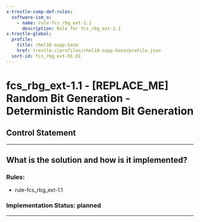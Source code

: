 ```yaml
---
x-trestle-comp-def-rules:
  software-ism_o:
    - name: rule-fcs_rbg_ext-1.1
      description: Rule for fcs_rbg_ext-1.1
x-trestle-global:
  profile:
    title: rhel10-ospp-base
    href: trestle://profiles/rhel10-ospp-base/profile.json
  sort-id: fcs_rbg_ext-01.01
---
```


# fcs_rbg_ext-1.1 - \[REPLACE_ME\] Random Bit Generation - Deterministic Random Bit Generation

## Control Statement

______________________________________________________________________

## What is the solution and how is it implemented?

<!-- For implementation status enter one of: implemented, partial, planned, alternative, not-applicable -->

<!-- Note that the list of rules under ### Rules: is read-only and changes will not be captured after assembly to JSON -->

<!-- Add control implementation description here for control: fcs_rbg_ext-1.1 -->

### Rules:

  - rule-fcs_rbg_ext-1.1

### Implementation Status: planned

______________________________________________________________________
